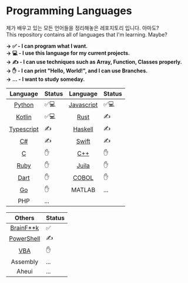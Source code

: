 # Programming Languages
제가 배우고 있는 모든 언어들을 정리해놓은 레포지토리 입니다. 아마도?<br>
This repository contains all of languages that I'm learning. Maybe?

**→ ✅ - I can program what I want. <br>
→ 💻 - I use this language for my current projects. <br>
→ ✍️ - I can use techniques such as Array, Function, Classes properly. <br>
→ ✋ - I can print "Hello, World!", and I can use Branches. <br>
→ ... - I want to study someday. <br>**

|Language|Status|                          Language|Status|
|:------:|---                |             :------:|---|
|[Python](/Python)|✅💻|                  [Javascript](/Javascript)|✅💻|   [Lua](/Lua)|✋
|[Kotlin](/Kotlin)|✅💻|                  [Rust](/Rust)|✍️|
|[Typescript](/Typescript)|✍️|            [Haskell](/Haskell)|✍️|                                                   
|[C#](/C#)|✍️|                            [Swift](/Swift)|✍️|                                
|[C](/C)|✋|                               [C++](/C++)|✋|
|[Ruby](/Ruby)|✋|                         [Juila](/Juila)|✋|
[Dart](/Dart)|✋|                          [COBOL](/COBOL)|✋|
|[Go](/Go)|✋|                             MATLAB|...|
|PHP|...|

|Others|Status|
|:------:|---|
|[BrainF\*\*k](/BrainFuck)|✅|
|[PowerShell](/PowerShell)|✍️|
|[VBA](https://github.com/pl-Steve28-lq/VBA-PPT)|✋|
|Assembly|...|
|Aheui|...|
